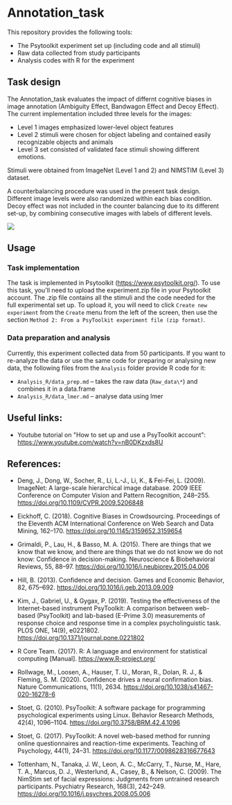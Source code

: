 # Annotation_task

This repository provides the following tools:

- The Psytoolkit experiment set up (including code and all stimuli)
- Raw data collected from study participants
- Analysis codes with R for the experiment


## Task design

The Annotation_task evaluates the impact of differnt cognitive biases in image annotation (Ambiguity Effect, Bandwagon Effect and Decoy Effect). The current implementation included three levels for the images:

- Level 1 images emphasized lower-level object features
- Level 2 stimuli were chosen for object labeling and contained easily recognizable objects and animals
- Level 3 set consisted of validated face stimuli showing different emotions.

Stimuli were obtained from ImageNet (Level 1 and 2) and NIMSTIM (Level 3) dataset.

A counterbalancing procedure was used in the present task design. Different image levels were also randomized within each bias condition. Decoy effect was not included in the counter balancing due to its different set-up, by combining consecutive images with labels of different levels.

![](https://mega.nz/file/oDQV0ACC#1yUhXDXLi1Xqf1YlsO_tgbGy72c5vtz91eGbMX6_9Y4)


## Usage ##

### Task implementation

The task is implemented in Psytoolkit (https://www.psytoolkit.org/). To use this task, you'll need to upload the experiment.zip file in your Psytoolkit account. The .zip file contains all the stimuli and the code needed for the full experimental set up. To upload it, you will need to click `Create new experiment` from the `Create` menu from the left of the screen, then use the section `Method 2: From a PsyToolkit experiment file (zip format)`.

### Data preparation and analysis

Currently, this experiment collected data from 50 participants. If you want to re-analyze the data or use the same code for preparing or analysing new data, the following files from the `Analysis` folder provide R code for it:

- `Analysis_R/data_prep.md` – takes the raw data (`Raw_data\*`) and combines it in a data.frame
- `Analysis_R/data_lmer.md` – analyse data using lmer 

## Useful links:

- Youtube tutorial on "How to set up and use a PsyToolkit account": https://www.youtube.com/watch?v=nB0DKzxds8U

## References:

- Deng, J., Dong, W., Socher, R., Li, L.-J., Li, K., & Fei-Fei, L. (2009). ImageNet: A large-scale hierarchical image database. 2009 IEEE Conference on Computer Vision and Pattern Recognition, 248–255. https://doi.org/10.1109/CVPR.2009.5206848

- Eickhoff, C. (2018). Cognitive Biases in Crowdsourcing. Proceedings of the Eleventh ACM International Conference on Web Search and Data Mining, 162–170. https://doi.org/10.1145/3159652.3159654 

- Grimaldi, P., Lau, H., & Basso, M. A. (2015). There are things that we know that we know, and there are things that we do not know we do not know: Confidence in decision-making. Neuroscience & Biobehavioral Reviews, 55, 88–97. https://doi.org/10.1016/j.neubiorev.2015.04.006 

- Hill, B. (2013). Confidence and decision. Games and Economic Behavior, 82, 675–692. https://doi.org/10.1016/j.geb.2013.09.009 

- Kim, J., Gabriel, U., & Gygax, P. (2019). Testing the effectiveness of the Internet-based instrument PsyToolkit: A comparison between web-based (PsyToolkit) and lab-based (E-Prime 3.0) measurements of response choice and response time in a complex psycholinguistic task. PLOS ONE, 14(9), e0221802. https://doi.org/10.1371/journal.pone.0221802

- R Core Team. (2017). R: A language and environment for statistical computing [Manual]. https://www.R-project.org/ 

- Rollwage, M., Loosen, A., Hauser, T. U., Moran, R., Dolan, R. J., & Fleming, S. M. (2020). Confidence drives a neural confirmation bias. Nature Communications, 11(1), 2634. https://doi.org/10.1038/s41467-020-16278-6 

- Stoet, G. (2010). PsyToolkit: A software package for programming psychological experiments using Linux. Behavior Research Methods, 42(4), 1096–1104. https://doi.org/10.3758/BRM.42.4.1096

- Stoet, G. (2017). PsyToolkit: A novel web-based method for running online questionnaires and reaction-time experiments. Teaching of Psychology, 44(1), 24–31. https://doi.org/10.1177/0098628316677643

- Tottenham, N., Tanaka, J. W., Leon, A. C., McCarry, T., Nurse, M., Hare, T. A., Marcus, D. J., Westerlund, A., Casey, B., & Nelson, C. (2009). The NimStim set of facial expressions: Judgments from untrained research participants. Psychiatry Research, 168(3), 242–249. https://doi.org/10.1016/j.psychres.2008.05.006

